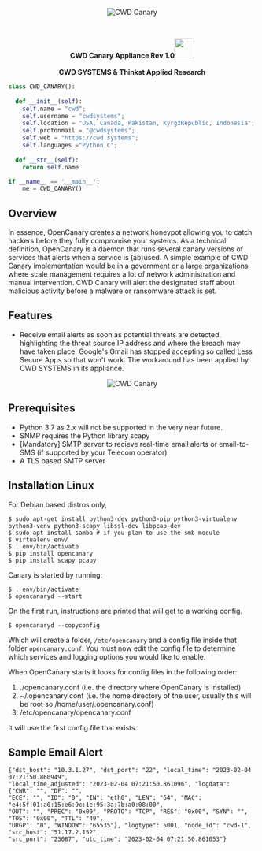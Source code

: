  <p align="center">
 <picture>
    <source media="(prefers-color-scheme: dark)" srcset="https://cwd.systems/img/canary1.png">
    <img src="https://cwd.systems/img/canary1.png"  alt="CWD Canary">
  </picture>
  </p>
  <br>
  <p align="center">
<strong>CWD Canary Appliance Rev 1.0</strong><img height="40" src="https://emoji.gg/assets/emoji/7333-parrotdance.gif"> <br> 
 <br>
<strong> CWD SYSTEMS & Thinkst Applied Research </strong><br>
</p>

```python
class CWD_CANARY():
    
  def __init__(self):
    self.name = "cwd";
    self.username = "cwdsystems";
    self.location = "USA, Canada, Pakistan, KyrgzRepublic, Indonesia";
    self.protonmail = "@cwdsystems";
    self.web = "https://cwd.systems";
    self.languages ="Python,C";
  
  def __str__(self):
    return self.name

if __name__ == '__main__':
    me = CWD_CANARY()
```
Overview <br>
----------

In essence, OpenCanary creates a network honeypot allowing you to catch hackers before they fully compromise your systems. As a technical definition, OpenCanary is a daemon that runs several canary versions of services that alerts when a service is (ab)used. A simple example of CWD Canary implementation would be in a government or a large organizations where scale management requires a lot of network administration and manual intervention. CWD Canary will alert the designated staff about malicious activity before a malware or ransomware attack is set. 

Features
----------

* Receive email alerts as soon as potential threats are detected, highlighting the threat source IP address and where the breach may have taken place. Google's Gmail has stopped accepting so called Less Secure Apps so that won't work. The workaround has been applied by CWD SYSTEMS in its appliance.
<p align="center">
 <picture>
    <source media="(prefers-color-scheme: dark)" srcset="https://cwd.systems/img/canary2.png">
    <img src="https://cwd.systems/img/canary2.png"  alt="CWD Canary">
  </picture>
  </p>

Prerequisites
----------------

* Python 3.7 as 2.x will not be supported in the very near future.
* SNMP requires the Python library scapy
* [Mandatory] SMTP server to recieve real-time email alerts or email-to-SMS (if supported by your Telecom operator)
* A TLS based SMTP server

Installation Linux
------------------

For Debian based distros only,

```
$ sudo apt-get install python3-dev python3-pip python3-virtualenv python3-venv python3-scapy libssl-dev libpcap-dev
$ sudo apt install samba # if you plan to use the smb module
$ virtualenv env/
$ . env/bin/activate
$ pip install opencanary
$ pip install scapy pcapy
```

Canary is started by running:

```
$ . env/bin/activate
$ opencanaryd --start
```

On the first run, instructions are printed that will get to a working config.

```
$ opencanaryd --copyconfig
```


Which will create a folder, `/etc/opencanary` and a config file inside that folder `opencanary.conf`. You must now edit the config file to determine which services and logging options you would like to enable.

When OpenCanary starts it looks for config files in the following order:

1. ./opencanary.conf (i.e. the directory where OpenCanary is installed)
2. ~/.opencanary.conf (i.e. the home directory of the user, usually this will be root so /home/user/.opencanary.conf)
3. /etc/opencanary/opencanary.conf

It will use the first config file that exists.

Sample Email Alert <br>
------------
```
{"dst_host": "10.3.1.27", "dst_port": "22", "local_time": "2023-02-04 07:21:50.860949",
"local_time_adjusted": "2023-02-04 07:21:50.861096", "logdata": {"CWR": "", "DF": "", 
"ECE": "", "ID": "0", "IN": "eth0", "LEN": "64", "MAC": "e4:5f:01:a0:15:e6:9c:1e:95:3a:7b:a0:08:00",
"OUT": "", "PREC": "0x00", "PROTO": "TCP", "RES": "0x00", "SYN": "", "TOS": "0x00", "TTL": "49",
"URGP": "0", "WINDOW": "65535"}, "logtype": 5001, "node_id": "cwd-1", "src_host": "51.17.2.152", 
"src_port": "23087", "utc_time": "2023-02-04 07:21:50.861053"}
```
